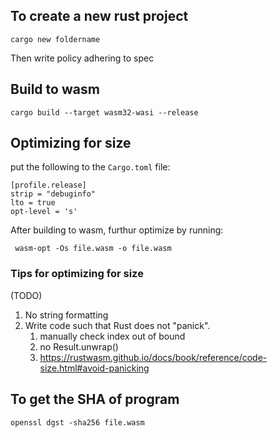 ## To create a new rust project
` cargo new foldername `

Then write policy adhering to spec

## Build to wasm
` cargo build --target wasm32-wasi --release `

## Optimizing for size
put the following to the ` Cargo.toml ` file:

``` 
[profile.release]
strip = "debuginfo"
lto = true
opt-level = 's' 
```
After building to wasm, furthur optimize by running:

`  wasm-opt -Os file.wasm -o file.wasm `

### Tips for optimizing for size
(TODO)
1. No string formatting
2. Write code such that Rust does not "panick".
   1. manually check index out of bound
   2. no Result.unwrap()
   3. https://rustwasm.github.io/docs/book/reference/code-size.html#avoid-panicking

## To get the SHA of program
` openssl dgst -sha256 file.wasm `
